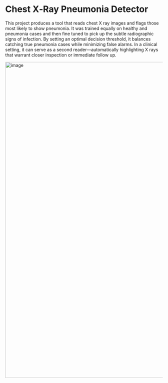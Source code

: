 # Chest X‑Ray Pneumonia Detector
 This project produces a tool that reads chest X ray images and flags those most likely to show pneumonia. It was trained equally on healthy and pneumonia cases and then fine tuned to pick up the subtle radiographic signs of infection. By setting an optimal decision threshold, it balances catching true pneumonia cases while minimizing false alarms. In a clinical setting, it can serve as a second reader—automatically highlighting X rays that warrant closer inspection or immediate follow up.

<img width="1915" height="1011" alt="image" src="https://github.com/user-attachments/assets/28a10c09-6459-4595-9457-bb56211fc120" />
